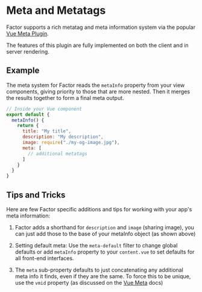 # Meta and Metatags

Factor supports a rich metatag and meta information system via the popular [Vue Meta Plugin](https://github.com/nuxt/vue-meta).

The features of this plugin are fully implemented on both the client and in server rendering.

## Example

The meta system for Factor reads the `metaInfo` property from your view components, giving priority to those that are more nested. Then it merges the results together to form a final meta output.

```js
// Inside your Vue component
export default {
  metaInfo() {
    return {
      title: "My title",
      description: "My description",
      image: require("./my-og-image.jpg"),
      meta: [
        // additional metatags
      ]
    }
  }
}
```

## Tips and Tricks

Here are few Factor specific additions and tips for working with your app's meta information:

1. Factor adds a shorthand for `description` and `image` (sharing image), you can just add those to the base of your metaInfo object (as shown above)

2. Setting default meta: Use the `meta-default` filter to change global defaults or add `metaInfo` property to your `content.vue` to set defaults for all front-end interfaces.

3. The `meta` sub-property defaults to just concatenating any additional meta info it finds, even if they are the same. To force this to be unique, use the `vmid` property (as discussed on the [Vue Meta](https://vue-meta.nuxtjs.org/faq/#unique-metadata) docs)

